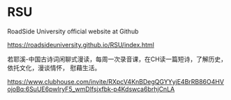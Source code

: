 # RSU
RoadSide University official website at Github 

https://roadsideuniversity.github.io/RSU/index.html

若耶溪-中国古诗词闲聊式漫读，每周一次录音课，在CH读一篇短诗，了解历史，依托文化，漫谈情怀， 慰藉生活。

https://www.clubhouse.com/invite/RXpcV4KnBDegQGYYyjE4BrRB86O4HVojoBq:6SuUE6pwIryF5_wmDlfsjxfbk-p4Kdswca6brhjCnLA